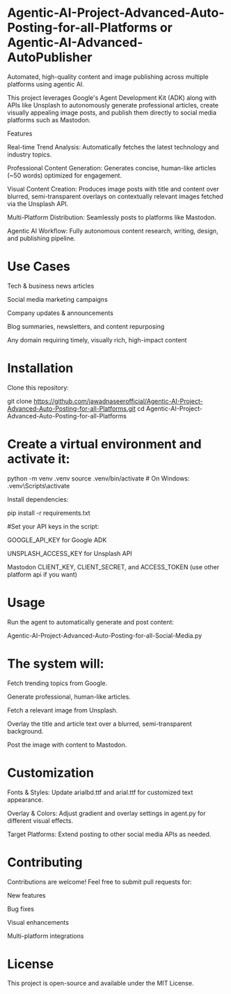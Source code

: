 # Agentic-AI-Project-Advanced-Auto-Posting-for-all-Platforms or Agentic-AI-Advanced-AutoPublisher

Automated, high-quality content and image publishing across multiple platforms using agentic AI.

This project leverages Google's Agent Development Kit (ADK) along with APIs like Unsplash to autonomously generate professional articles, create visually appealing image posts, and publish them directly to social media platforms such as Mastodon.

Features

Real-time Trend Analysis: Automatically fetches the latest technology and industry topics.

Professional Content Generation: Generates concise, human-like articles (~50 words) optimized for engagement.

Visual Content Creation: Produces image posts with title and content over blurred, semi-transparent overlays on contextually relevant images fetched via the Unsplash API.

Multi-Platform Distribution: Seamlessly posts to platforms like Mastodon.

Agentic AI Workflow: Fully autonomous content research, writing, design, and publishing pipeline.

# Use Cases

Tech & business news articles

Social media marketing campaigns

Company updates & announcements

Blog summaries, newsletters, and content repurposing

Any domain requiring timely, visually rich, high-impact content

# Installation

Clone this repository:

git clone https://github.com/jawadnaseerofficial/Agentic-AI-Project-Advanced-Auto-Posting-for-all-Platforms.git
cd Agentic-AI-Project-Advanced-Auto-Posting-for-all-Platforms


# Create a virtual environment and activate it:

python -m venv .venv
source .venv/bin/activate   # On Windows: .venv\Scripts\activate


Install dependencies:

pip install -r requirements.txt


#Set your API keys in the script:

GOOGLE_API_KEY for Google ADK

UNSPLASH_ACCESS_KEY for Unsplash API

Mastodon CLIENT_KEY, CLIENT_SECRET, and ACCESS_TOKEN (use other platform api if you want)

# Usage

Run the agent to automatically generate and post content:

Agentic-AI-Project-Advanced-Auto-Posting-for-all-Social-Media.py


# The system will:

Fetch trending topics from Google.

Generate professional, human-like articles.

Fetch a relevant image from Unsplash.

Overlay the title and article text over a blurred, semi-transparent background.

Post the image with content to Mastodon.

# Customization

Fonts & Styles: Update arialbd.ttf and arial.ttf for customized text appearance.

Overlay & Colors: Adjust gradient and overlay settings in agent.py for different visual effects.

Target Platforms: Extend posting to other social media APIs as needed.

# Contributing

Contributions are welcome! Feel free to submit pull requests for:

New features

Bug fixes

Visual enhancements

Multi-platform integrations

# License

This project is open-source and available under the MIT License.
